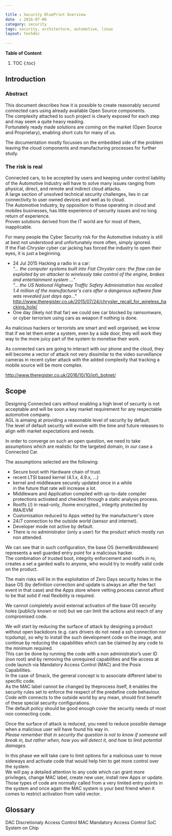 ```yaml
---

title : Security BluePrint Overview
date  : 2016-07-06
category: security
tags: security, architecture, automotive, linux
layout: techdoc 
 
---
```


**Table of Content**

1. TOC
{:toc}

## Introduction
### Abstract

This document describes how it is possible to create reasonably secured connected cars using already available Open Source components.  
The complexity attached to such project is clearly exposed for each step and may seem a quite heavy reading.  
Fortunately ready made solutions are coming on the market (Open Source and Proprietary), enabling short cuts for many of us.

The documentation mostly focusses on the embedded side of the problem leaving the cloud components and manufacturing processes for further study.

### The risk is real

Connected cars, to be accepted by users and keeping under control liability of the Automotive Industry will have to solve many issues ranging from physical, direct, and remote and indirect cloud attacks.  
A large section of unsolved technical security challenges, lies in car connectivity to user owned devices and well as to cloud.  
The Automotive Industry, by opposition to those operating in cloud and mobiles businesses, has little experience of security issues and no long return of experience.  
Proven solutions derived from the IT world are for most of them, inapplicable.

For many people the Cyber Security risk for the Automotive industry is still at best not understood and unfortunately more often, simply ignored.  
If the Fiat-Chrysler cyber car jacking has forced the industry to open their eyes, it is just a beginning.

-   24 Jul 2015 Hacking a radio in a car:  
    *"… the computer systems built into Fiat Chrysler cars: the flaw can
    be exploited by an attacker to wirelessly take control of the
    engine, brakes and entertainment system ..."  
    "… the US National Highway Traffic Safety Administration has
    recalled 1.4 million of the manufacturer's cars after a dangerous
    software flaw was revealed just days ago..."*  
    <http://www.theregister.co.uk/2015/07/24/chrysler_recall_for_wireless_hacking_hole/>
-   One day (likely not that far) we could see car blocked by
    ramsomware, or cyber terrorism using cars as weapon if nothing is
    done.  

As malicious hackers or terrorists are smart and well organised, we know 
that if we let them enter a system, even by a side door, they will work
they way to the more juicy part of the system to monetise their work.

As connected cars are going to interact with our phone and the cloud,
they will become a vector of attack not very dissimilar to the video
surveillance cameras in recent cyber attack with the added complexity
that tracking a mobile source will be more complex.

 <http://www.theregister.co.uk/2016/10/10/iot\_botnet/>

## Scope 
Designing Connected cars without enabling a high level of security is
not acceptable and will be soon a key market requirement for any
respectable automotive company.  
AGL is aimaing at providing a reasonable level of security by default.  
The level of default security will evolve with the time and future releases to align with market expectations and needs.

In order to converge on such an open question, we need to take
assumptions which are realistic for the targeted domain, in our case a
Connected Car.

The assumptions selected are the following:

-   Secure boot with Hardware chain of trust.
-   recent LTSI based kernel (4.1.x, 4.9.x, ...)
-   kernel and middleware securely updated once in a while  
    in the future that rate will increase a lot.
-   Middleware and Application compiled with up-to-date compiler
    protections activated and checked through a static analysis process.
-   Rootfs (/) in read-only, /home encrypted., integrity protected by
    IMA/EVM
-   Customisation reduced to Apps vetted by the manufacturer's store
-   24/7 connection to the outside world (sensor and internet).
-   Developer mode not active by default.
-   There is no administrator (only a user) for the product which mostly
    run non attended.

We can see that in such configuration, the base OS (kernel&middleware)
represents a well guarded entry point for a malicious hacker.  
The combination of trusted boot, integrity enforcement and rootfs in ro,
creates a set a garded walls to anyone, who would try to modify valid
code on the product.

The main risks will lie in the exploitation of Zero Days security holes
in the base OS (by definition correction and update is always an after
the fact event in that case) and the Apps store where vetting process
cannot afford to be that solid if real flexibility is required.

We cannot completely avoid external activation of the base OS security
holes (publicly known or not) but we can limit the actions and reach of
any compromised code.

We will start by reducing the surface of attack by designing a product
without open backdoors (e.g. cars drivers do not need a ssh connection
nor tcpdump), so why to install the such development code on the image,
and continue by reducing the capabilities which can be claimed by any
code to the minimum required.  
This can be done by running the code with a non administrator’s user ID 
(non root) and by removing the unrequired capabilities and file access 
at code launch via Mandatory Access Control (MAC) and the Posix Capabilities.  
In the case of Smack, the general concept is to associate different
label to specific code.  
As the MAC label cannot be changed by theprocess itself, it enables the security rules set to enforce the respect
of the predefine code behaviour.  
Code with connects to the outside world
by any mean, should first benefit of these special security
configurations.  
The default policy should be good enough cover the security needs of most non connecting code.

Once the surface of attack is reduced, you need to reduce possible
damage when a malicious user will have found his way in.  
*Please remember that in security the question is not to know if someone will
break in, but rather when, how you will detect it, and how to limit
potential damages.*

In this phase we will take care to limit options for a malicious user to
move sideways and activate code that would help him to get more control
over the system.  
We will pay a detailed attention to any code which can
grant more privileges, change MAC label, create new user, install new
Apps or update.  
Those types of code are normally called from a very
limited entry points in the system and once again the MAC system is your
best friend when it comes to restrict activation from valid vector.


## Glossary

DAC Discretionaly Access Control
MAC Mandatory Access Control
SoC System on Chip



